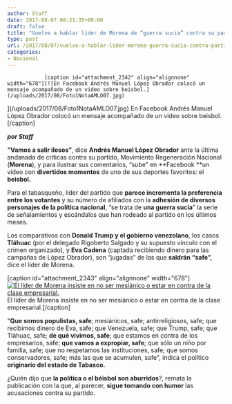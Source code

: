 ```yaml
---
author: Staff
date: 2017-08-07 08:21:35+00:00
draft: false
title: "Vuelve a hablar líder de Morena de “guerra sucia” contra su partido"
type: post
url: /2017/08/07/vuelve-a-hablar-lider-morena-guerra-sucia-contra-partido/
categories:
- Nacional
---
```



				[caption id="attachment_2342" align="alignnone" width="678"][![En Facebook Andrés Manuel López Obrador colocó un mensaje acompañado de un video sobre beisbol.](/uploads/2017/08/Foto1NotaAMLO07.jpg)
](/uploads/2017/08/Foto1NotaAMLO07.jpg) En Facebook Andrés Manuel López Obrador colocó un mensaje acompañado de un video sobre beisbol.[/caption]

_**por Staff**_

**“Vamos a salir ilesos”**, dice **Andrés Manuel López Obrador** ante la última andanada de críticas contra su partido, Movimiento Regeneración Nacional (**Morena**), y para ilustrar sus comentarios, “sube” en **Facebook **un video con **divertidos momentos** de uno de sus deportes favoritos: el **beisbol.**

Para el tabasqueño, líder del partido que **parece incrementa la preferencia entre los votantes** y su número de afiliados con la **adhesión de diversos personajes de la política nacional**, “se trata de **una guerra sucia**” la serie de señalamientos y escándalos que han rodeado al partido en los últimos meses.

Los comparativos con **Donald Trump y el gobierno venezolano**, los casos **Tláhuac** (por el delegado Rigoberto Salgado y su supuesto vínculo con el crimen organizado), y **Eva Cadena** (captada recibiendo dinero para las campañas de López Obrador), son “jugadas” de las que **saldrán “safe”,** dice el líder de Morena.

[caption id="attachment_2343" align="alignnone" width="678"][![El líder de Morena insiste en no ser mesiánico o estar en contra de la clase empresarial.](/uploads/2017/08/Foto2NotaAMLO07.jpg)
](/uploads/2017/08/Foto2NotaAMLO07.jpg) El líder de Morena insiste en no ser mesiánico o estar en contra de la clase empresarial.[/caption]

"**Que somos populistas, safe**; mesiánicos, safe; antirreligiosos, safe; que recibimos dinero de Eva, safe; que Venezuela, safe; que Trump, safe; que Tláhuac, safe; **de qué vivimos, safe**; que estamos en contra de los empresarios, safe; **que vamos a expropiar, safe**; que sólo un niño por familia, safe; que no respetamos las instituciones, safe; que somos conservadores, safe; más las que se acumulen, safe", indica el político **originario del estado de Tabasco.**

¿Quién dijo que **la política o el béisbol son aburridos**?, remata la publicación con la que, al parecer, **sigue tomando con humor** las acusaciones contra su partido.		
